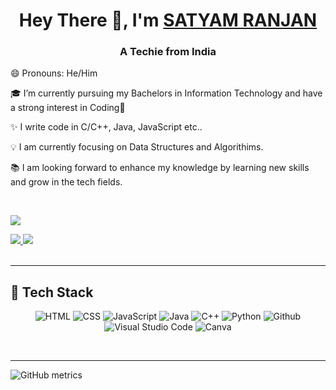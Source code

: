 
<h1 align="center">Hey There 👋, I'm <a href="https://www.linkedin.com/in/Satyam-1516"> SATYAM RANJAN </a></h1>
<!-- #  Hey There <img src="https://github.com/TheDudeThatCode/TheDudeThatCode/blob/master/Assets/Hi.gif" width="29px"> I'm [SATYAM RANJAN](https://www.linkedin.com/in/Satyam-1516) !!  -->

<h3 align="center">A Techie from India</h3>

<!--
[![Github](https://img.shields.io/github/followers/Satyam-1516?label=Follow&style=social)](https://github.com/Satyam-1516)

<p align="left"> <img src="https://komarev.com/ghpvc/?username=Satyam-1516&label=Profile%20views&color=0e75b6&style=flat" alt="Satyam-1516" /> </p>

<p align="left"> <a href="https://github.com/ryo-ma/github-profile-trophy"><img src="https://github-profile-trophy.vercel.app/?username=Satyam-1516" alt="Satyam-1516" /></a> </p>
 -->
 
 😄 Pronouns: He/Him <br/>

🎓 I’m currently pursuing my Bachelors in Information Technology and have a strong interest in Coding💙 <br />

✨  I write code in C/C++, Java, JavaScript etc.. <br/>

<!-- 💬 I would love to talk about internship opportunities starting December 2022. </br> -->

💡 I am currently focusing on Data Structures and Algorithims.<br/>

<!-- 💞️ I’m looking to collaborate on any open source platform. <br /> -->

📚 I am looking forward to enhance my knowledge by learning new skills and grow in the tech fields.



<br/>

![](https://leetcard.jacoblin.cool/str1516?ext=heatmap)

<a href="https://www.linkedin.com/in/satyam-ranjan/">
  <img src="https://img.shields.io/badge/LinkedIn-0077B5?style=for-the-badge&logo=linkedin&logoColor=white" /> 
 </a> 
<a href="mailto:satyamsidhartha@gmail.com">
  <img src="https://img.shields.io/badge/Gmail-D14836?style=for-the-badge&logo=gmail&logoColor=white"   />
</a>
<!-- <a href="https://...medium.com/">
  <img src="https://img.shields.io/badge/Medium-%23000000.svg?style=for-the-badge&logo=Medium&logoColor=white" />
</a> -->
<br> <br>



<hr/>
<h2> 🥞 Tech Stack</h2>
<p align="center">
<img alt="HTML" src="https://img.shields.io/badge/html5-%23fca9ae.svg?style=for-the-badge&logo=html5&logoColor=140200"/>
<img alt="CSS" src="https://img.shields.io/badge/css3-%23ffd2ce.svg?style=for-the-badge&logo=css3&logoColor=140200"/>
<img alt="JavaScript" src="https://img.shields.io/badge/javascript-%23e4626b.svg?style=for-the-badge&logo=javascript&logoColor=%23F7DF1E"/>
<img alt="Java" src="https://img.shields.io/badge/java-%23e4626b.svg?style=for-the-badge&logo=java&logoColor=140200"/>
<img alt="C++" src="https://img.shields.io/badge/cpp-%23e4626b.svg?style=for-the-badge&logo=java&logoColor=0000FF"/>
<img alt="Python" src="https://img.shields.io/badge/python-%23fca9ae.svg?style=for-the-badge&logo=python&logoColor=140200"/>
<img alt="Github" src="https://img.shields.io/badge/github-%23e4626b.svg?style=for-the-badge&logo=github&logoColor=140200"/>
<img alt="Visual Studio Code" src="https://img.shields.io/badge/Visual Studio Code-f2ca61.svg?style=for-the-badge&logo=visual-studio-code&logoColor=140200"/>
<img alt="Canva" src="https://img.shields.io/badge/Canva-f2ca61.svg?style=for-the-badge&logo=canva&logoColor=140200"/>

  </p>
<br>
<hr/>



<!-- ## Stats 📈 
<details>
</details>
<h2>My GitHub Stats</h2>
<br>
<p align="center"> -->





<!-- ## Contribution Graph 📊 -->

<!-- <img
     src="https://activity-graph.herokuapp.com/graph?username=Satyam-1516&theme=chartreuse-dark"
     /> -->

<div align="center">

<!-- # 🏆 GitHub Trophies
![](https://github-profile-trophy.vercel.app/?username=Satyam-1516&theme=radical&no-frame=false&no-bg=false&margin-w=4&bg_color=ffefe7&text_color=140200&title_color=e4626b&border_color=ffd2ce&icon_color=e4626b)

## ✍️ Random Dev Quote
![](https://quotes-github-readme.vercel.app/api?type=horizontal&theme=merko) -->

<!-- ### 😂 Random Dev Meme
(<img src="https://random-memer.herokuapp.com/" width="512px"/>) -->

</div>



 ![GitHub metrics](https://metrics.lecoq.io/Satyam-1516)
